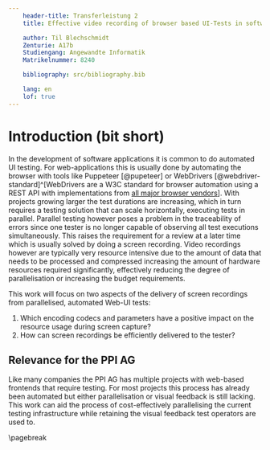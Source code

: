 ```yaml
---
    header-title: Transferleistung 2
    title: Effective video recording of browser based UI-Tests in software development

    author: Til Blechschmidt
    Zenturie: A17b
    Studiengang: Angewandte Informatik
    Matrikelnummer: 8240

    bibliography: src/bibliography.bib

    lang: en
    lof: true
---
```


# Introduction (bit short)

In the development of software applications it is common to do automated UI testing. For web-applications this is usually done by automating the browser with tools like Puppeteer [@pupeteer] or WebDrivers [@webdriver-standard]^[WebDrivers are a W3C standard for browser automation using a REST API with implementations from [all major browser vendors](https://www.selenium.dev/documentation/en/webdriver/driver_requirements/#quick-reference)]. With projects growing larger the test durations are increasing, which in turn requires a testing solution that can scale horizontally, executing tests in parallel. Parallel testing however poses a problem in the traceability of errors since one tester is no longer capable of observing all test executions simultaneously. This raises the requirement for a review at a later time which is usually solved by doing a screen recording. Video recordings however are typically very resource intensive due to the amount of data that needs to be processed and compressed increasing the amount of hardware resources required significantly, effectively reducing the degree of parallelisation or increasing the budget requirements.

This work will focus on two aspects of the delivery of screen recordings from parallelised, automated Web-UI tests:

1. Which encoding codecs and parameters have a positive impact on the resource usage during screen capture?
2. How can screen recordings be efficiently delivered to the tester?

## Relevance for the PPI AG

<!---
% TODO: This section should be removed? At least not be a child of this thing. Maybe just a \paragraph{}
-->

Like many companies the PPI AG has multiple projects with web-based frontends that require testing. For most projects this process has already been automated but either parallelisation or visual feedback is still lacking. This work can aid the process of cost-effectively parallelising the current testing infrastructure while retaining the visual feedback test operators are used to.

\pagebreak
